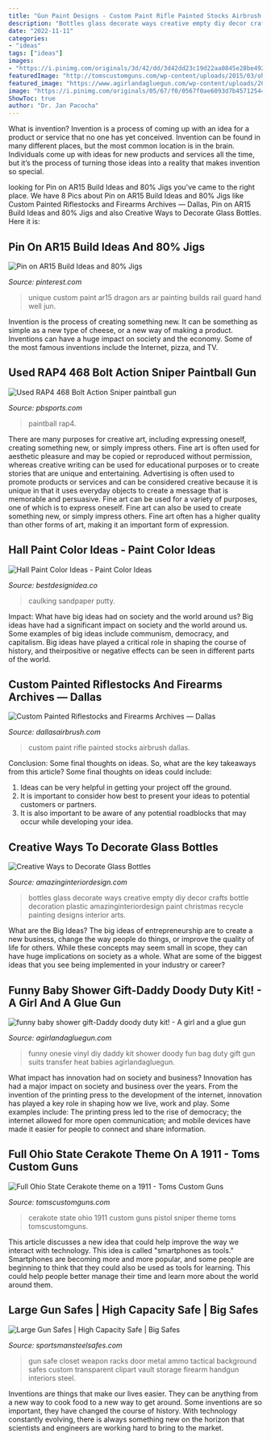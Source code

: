 ```yaml
---
title: "Gun Paint Designs - Custom Paint Rifle Painted Stocks Airbrush Dallas"
description: "Bottles glass decorate ways creative empty diy decor crafts bottle decoration plastic amazinginteriordesign paint christmas recycle painting designs interior arts"
date: "2022-11-11"
categories:
- "ideas"
tags: ["ideas"]
images:
- "https://i.pinimg.com/originals/3d/42/dd/3d42dd23c19d22aa0845e28be492e638.jpg"
featuredImage: "http://tomscustomguns.com/wp-content/uploads/2015/03/ohiostate001.jpg"
featured_image: "https://www.agirlandagluegun.com/wp-content/uploads/2016/04/funny-baby-onesie-ideas-900x1224.jpg"
image: "https://i.pinimg.com/originals/05/67/f0/0567f0ae6093d7b457125442b1a15329.jpg"
ShowToc: true
author: "Dr. Jan Pacocha"
---
```



What is invention?
Invention is a process of coming up with an idea for a product or service that no one has yet conceived. Invention can be found in many different places, but the most common location is in the brain. Individuals come up with ideas for new products and services all the time, but it’s the process of turning those ideas into a reality that makes invention so special.

	

		
looking for Pin on AR15 Build Ideas and 80% Jigs you've came to the right place. We have 8 Pics about Pin on AR15 Build Ideas and 80% Jigs like Custom Painted Riflestocks and Firearms Archives — Dallas, Pin on AR15 Build Ideas and 80% Jigs and also Creative Ways to Decorate Glass Bottles. Here it is:
		
    
## Pin On AR15 Build Ideas And 80% Jigs

<img loading=lazy src="https://i.pinimg.com/originals/3d/42/dd/3d42dd23c19d22aa0845e28be492e638.jpg" onerror="this.onerror=null;this.src='https://tse3.mm.bing.net/th?id=OIP.6pWuRyPvrdXQmKPPBeBmQQHaD3&amp;pid=15.1';" alt="Pin on AR15 Build Ideas and 80% Jigs">

_Source: pinterest.com_

>unique custom paint ar15 dragon ars ar painting builds rail guard hand well jun. 

	

Invention is the process of creating something new. It can be something as simple as a new type of cheese, or a new way of making a product. Inventions can have a huge impact on society and the economy. Some of the most famous inventions include the Internet, pizza, and TV.

    
## Used RAP4 468 Bolt Action Sniper Paintball Gun

<img loading=lazy src="https://cdn.shopify.com/s/files/1/1889/9827/products/t682_1024x1024.jpg?v=1590656420" onerror="this.onerror=null;this.src='https://tse4.mm.bing.net/th?id=OIP.XxshW15ykC92Gr5unYHKhQHaEs&amp;pid=15.1';" alt="Used RAP4 468 Bolt Action Sniper paintball gun">

_Source: pbsports.com_

>paintball rap4. 

	

There are many purposes for creative art, including expressing oneself, creating something new, or simply impress others. Fine art is often used for aesthetic pleasure and may be copied or reproduced without permission, whereas creative writing can be used for educational purposes or to create stories that are unique and entertaining. Advertising is often used to promote products or services and can be considered creative because it is unique in that it uses everyday objects to create a message that is memorable and persuasive.
Fine art can be used for a variety of purposes, one of which is to express oneself. Fine art can also be used to create something new, or simply impress others. Fine art often has a higher quality than other forms of art, making it an important form of expression.

    
## Hall Paint Color Ideas - Paint Color Ideas

<img loading=lazy src="https://i.pinimg.com/originals/05/67/f0/0567f0ae6093d7b457125442b1a15329.jpg" onerror="this.onerror=null;this.src='https://tse4.mm.bing.net/th?id=OIP.NvttOEQ401SNSIAbRI9v3QHaLG&amp;pid=15.1';" alt="Hall Paint Color Ideas - Paint Color Ideas">

_Source: bestdesignidea.co_

>caulking sandpaper putty. 

	

Impact: What have big ideas had on society and the world around us?
Big ideas have had a significant impact on society and the world around us. Some examples of big ideas include communism, democracy, and capitalism. Big ideas have played a critical role in shaping the course of history, and theirpositive or negative effects can be seen in different parts of the world.

    
## Custom Painted Riflestocks And Firearms Archives — Dallas

<img loading=lazy src="http://www.dallasairbrush.com/wp-content/uploads/2014/01/david-art-21521-583x328.jpg" onerror="this.onerror=null;this.src='https://tse3.mm.bing.net/th?id=OIP.gt38NRm4uTS2eQaZQ2PpJAHaEK&amp;pid=15.1';" alt="Custom Painted Riflestocks and Firearms Archives — Dallas">

_Source: dallasairbrush.com_

>custom paint rifle painted stocks airbrush dallas. 

	

Conclusion: Some final thoughts on ideas.
So, what are the key takeaways from this article?
Some final thoughts on ideas could include:
1. Ideas can be very helpful in getting your project off the ground.
2. It is important to consider how best to present your ideas to potential customers or partners.
3. It is also important to be aware of any potential roadblocks that may occur while developing your idea.

    
## Creative Ways To Decorate Glass Bottles

<img loading=lazy src="https://www.amazinginteriordesign.com/wp-content/uploads/2017/05/Creative-Ways-to-Decorate-Glass-Bottles-fi.jpg" onerror="this.onerror=null;this.src='https://tse2.mm.bing.net/th?id=OIP.dJt-_m8QOQpMllTSO6WArgHaGu&amp;pid=15.1';" alt="Creative Ways to Decorate Glass Bottles">

_Source: amazinginteriordesign.com_

>bottles glass decorate ways creative empty diy decor crafts bottle decoration plastic amazinginteriordesign paint christmas recycle painting designs interior arts. 

	

What are the Big Ideas?
The big ideas of entrepreneurship are to create a new business, change the way people do things, or improve the quality of life for others. While these concepts may seem small in scope, they can have huge implications on society as a whole. What are some of the biggest ideas that you see being implemented in your industry or career?

    
## Funny Baby Shower Gift-Daddy Doody Duty Kit! - A Girl And A Glue Gun

<img loading=lazy src="https://www.agirlandagluegun.com/wp-content/uploads/2016/04/funny-baby-onesie-ideas-900x1224.jpg" onerror="this.onerror=null;this.src='https://tse1.mm.bing.net/th?id=OIP.5JQZsct9KoMxB-h-vib2ZwHaKE&amp;pid=15.1';" alt="funny baby shower gift-Daddy doody duty kit! - A girl and a glue gun">

_Source: agirlandagluegun.com_

>funny onesie vinyl diy daddy kit shower doody fun bag duty gift gun suits transfer heat babies agirlandagluegun. 

	

What impact has innovation had on society and business?
Innovation has had a major impact on society and business over the years. From the invention of the printing press to the development of the internet, innovation has played a key role in shaping how we live, work and play. Some examples include: The printing press led to the rise of democracy; the internet allowed for more open communication; and mobile devices have made it easier for people to connect and share information.

    
## Full Ohio State Cerakote Theme On A 1911 - Toms Custom Guns

<img loading=lazy src="http://tomscustomguns.com/wp-content/uploads/2015/03/ohiostate001.jpg" onerror="this.onerror=null;this.src='https://tse4.mm.bing.net/th?id=OIP.eRzAhcMWUMWPGE9mrGvCCQHaFj&amp;pid=15.1';" alt="Full Ohio State Cerakote theme on a 1911 - Toms Custom Guns">

_Source: tomscustomguns.com_

>cerakote state ohio 1911 custom guns pistol sniper theme toms tomscustomguns. 

	

This article discusses a new idea that could help improve the way we interact with technology. This idea is called "smartphones as tools." Smartphones are becoming more and more popular, and some people are beginning to think that they could also be used as tools for learning. This could help people better manage their time and learn more about the world around them.

    
## Large Gun Safes | High Capacity Safe | Big Safes

<img loading=lazy src="https://www.sportsmansteelsafes.com/images-gallow/gallow-tactical-interior-3.jpg" onerror="this.onerror=null;this.src='https://tse1.mm.bing.net/th?id=OIP.oOO_XQK0nvbgkZrU3XufogHaKH&amp;pid=15.1';" alt="Large Gun Safes | High Capacity Safe | Big Safes">

_Source: sportsmansteelsafes.com_

>gun safe closet weapon racks door metal ammo tactical background safes custom transparent clipart vault storage firearm handgun interiors steel. 

	

Inventions are things that make our lives easier. They can be anything from a new way to cook food to a new way to get around. Some inventions are so important, they have changed the course of history. With technology constantly evolving, there is always something new on the horizon that scientists and engineers are working hard to bring to the market.

